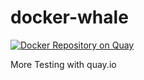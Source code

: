 # docker-whale

[![Docker Repository on Quay](https://quay.io/repository/nedhanks/docker-whale/status "Docker Repository on Quay")](https://quay.io/repository/nedhanks/docker-whale)

More Testing with quay.io
